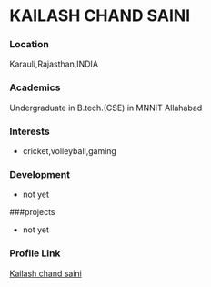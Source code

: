 # KAILASH CHAND SAINI

### Location 
Karauli,Rajasthan,INDIA

### Academics

Undergraduate in B.tech.(CSE) in MNNIT Allahabad

### Interests

- cricket,volleyball,gaming

### Development

- not yet

###projects

- not yet

### Profile Link

[Kailash chand saini](https://github.com/kailash28) 
